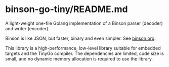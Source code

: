 binson-go-tiny/README.md
=========================

A light-weight one-file Golang implementation of a Binson parser (decoder) and writer (encoder).

Binson is like JSON, but faster, binary and even simpler.
See [binson.org](https://binson.org/).

This library is a high-performance, low-level library suitable for embedded targets 
and the TinyGo compiler. The dependencies are limited, code size is small, and no dynamic
memory allocation is required to use the library.

